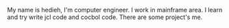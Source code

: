 My name is hedieh, I'm computer engineer. I work in mainframe area. I learn and try write jcl code and cocbol code.
There are some project's me.
